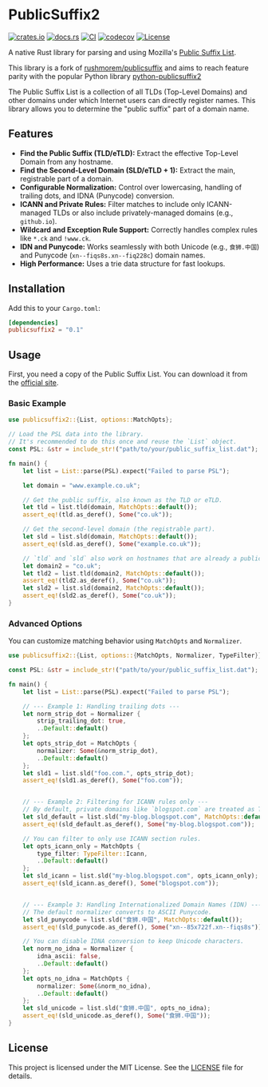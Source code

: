 # PublicSuffix2

[![crates.io](https://img.shields.io/crates/v/publicsuffix2.svg)](https://crates.io/crates/publicsuffix2)
[![docs.rs](https://docs.rs/publicsuffix2/badge.svg)](https://docs.rs/publicsuffix2)
[![CI](https://github.com/chancetudor/publicsuffix2/actions/workflows/ci.yml/badge.svg)](https://github.com/chancetudor/publicsuffix2/actions/workflows/ci.yml)
[![codecov](https://codecov.io/github/chancetudor/publicsuffix2/graph/badge.svg?token=9NPNU81LVZ)](https://codecov.io/github/chancetudor/publicsuffix2)
[![License](https://img.shields.io/crates/l/publicsuffix2.svg)](https://github.com/chancetudor/publicsuffix2/blob/main/LICENSE)

A native Rust library for parsing and using Mozilla's [Public Suffix List](https://publicsuffix.org/).

This library is a fork of [rushmorem/publicsuffix](https://github.com/rushmorem/publicsuffix) and aims to reach feature parity with the popular Python library [python-publicsuffix2](https://github.com/aboutcode-org/python-publicsuffix2)

The Public Suffix List is a collection of all TLDs (Top-Level Domains) and other domains under which Internet users can directly register names. This library allows you to determine the "public suffix" part of a domain name.

## Features

*   **Find the Public Suffix (TLD/eTLD):** Extract the effective Top-Level Domain from any hostname.
*   **Find the Second-Level Domain (SLD/eTLD + 1):** Extract the main, registrable part of a domain.
*   **Configurable Normalization:** Control over lowercasing, handling of trailing dots, and IDNA (Punycode) conversion.
*   **ICANN and Private Rules:** Filter matches to include only ICANN-managed TLDs or also include privately-managed domains (e.g., `github.io`).
*   **Wildcard and Exception Rule Support:** Correctly handles complex rules like `*.ck` and `!www.ck`.
*   **IDN and Punycode:** Works seamlessly with both Unicode (e.g., `食狮.中国`) and Punycode (`xn--fiqs8s.xn--fiq228c`) domain names.
*   **High Performance:** Uses a trie data structure for fast lookups.

## Installation

Add this to your `Cargo.toml`:

```toml
[dependencies]
publicsuffix2 = "0.1"
```

## Usage

First, you need a copy of the Public Suffix List. You can download it from the [official site](https://publicsuffix.org/list/public_suffix_list.dat).

### Basic Example

```rust
use publicsuffix2::{List, options::MatchOpts};

// Load the PSL data into the library.
// It's recommended to do this once and reuse the `List` object.
const PSL: &str = include_str!("path/to/your/public_suffix_list.dat");

fn main() {
    let list = List::parse(PSL).expect("Failed to parse PSL");

    let domain = "www.example.co.uk";

    // Get the public suffix, also known as the TLD or eTLD.
    let tld = list.tld(domain, MatchOpts::default());
    assert_eq!(tld.as_deref(), Some("co.uk"));

    // Get the second-level domain (the registrable part).
    let sld = list.sld(domain, MatchOpts::default());
    assert_eq!(sld.as_deref(), Some("example.co.uk"));

    // `tld` and `sld` also work on hostnames that are already a public suffix.
    let domain2 = "co.uk";
    let tld2 = list.tld(domain2, MatchOpts::default());
    assert_eq!(tld2.as_deref(), Some("co.uk"));
    let sld2 = list.sld(domain2, MatchOpts::default());
    assert_eq!(sld2.as_deref(), Some("co.uk"));
}
```

### Advanced Options

You can customize matching behavior using `MatchOpts` and `Normalizer`.

```rust
use publicsuffix2::{List, options::{MatchOpts, Normalizer, TypeFilter}};

const PSL: &str = include_str!("path/to/your/public_suffix_list.dat");

fn main() {
    let list = List::parse(PSL).expect("Failed to parse PSL");

    // --- Example 1: Handling trailing dots ---
    let norm_strip_dot = Normalizer {
        strip_trailing_dot: true,
        ..Default::default()
    };
    let opts_strip_dot = MatchOpts {
        normalizer: Some(&norm_strip_dot),
        ..Default::default()
    };
    let sld1 = list.sld("foo.com.", opts_strip_dot);
    assert_eq!(sld1.as_deref(), Some("foo.com"));


    // --- Example 2: Filtering for ICANN rules only ---
    // By default, private domains like `blogspot.com` are treated as TLDs.
    let sld_default = list.sld("my-blog.blogspot.com", MatchOpts::default());
    assert_eq!(sld_default.as_deref(), Some("my-blog.blogspot.com"));

    // You can filter to only use ICANN section rules.
    let opts_icann_only = MatchOpts {
        type_filter: TypeFilter::Icann,
        ..Default::default()
    };
    let sld_icann = list.sld("my-blog.blogspot.com", opts_icann_only);
    assert_eq!(sld_icann.as_deref(), Some("blogspot.com"));


    // --- Example 3: Handling Internationalized Domain Names (IDN) ---
    // The default normalizer converts to ASCII Punycode.
    let sld_punycode = list.sld("食狮.中国", MatchOpts::default());
    assert_eq!(sld_punycode.as_deref(), Some("xn--85x722f.xn--fiqs8s"));

    // You can disable IDNA conversion to keep Unicode characters.
    let norm_no_idna = Normalizer {
        idna_ascii: false,
        ..Default::default()
    };
    let opts_no_idna = MatchOpts {
        normalizer: Some(&norm_no_idna),
        ..Default::default()
    };
    let sld_unicode = list.sld("食狮.中国", opts_no_idna);
    assert_eq!(sld_unicode.as_deref(), Some("食狮.中国"));
}
```

## License

This project is licensed under the MIT License. See the [LICENSE](LICENSE) file for details.